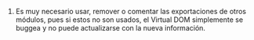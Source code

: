 1. Es muy necesario usar, remover o comentar las exportaciones de otros módulos, pues si estos no son usados, el Virtual DOM simplemente se buggea y no puede actualizarse con la nueva información.
